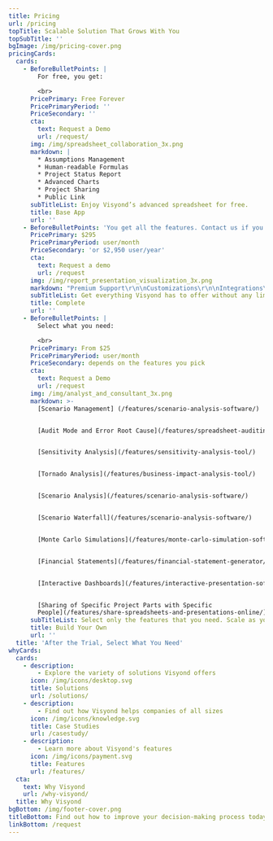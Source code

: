 ```yaml
---
title: Pricing
url: /pricing
topTitle: Scalable Solution That Grows With You
topSubTitle: ''
bgImage: /img/pricing-cover.png
pricingCards:
  cards:
    - BeforeBulletPoints: |
        For free, you get:

        <br>  
      PricePrimary: Free Forever
      PricePrimaryPeriod: ''
      PriceSecondary: ''
      cta:
        text: Request a Demo
        url: /request/
      img: /img/spreadsheet_collaboration_3x.png
      markdown: |
        * Assumptions Management
        * Human-readable Formulas
        * Project Status Report
        * Advanced Charts
        * Project Sharing
        * Public Link
      subTitleList: Enjoy Visyond’s advanced spreadsheet for free.
      title: Base App
      url: ''
    - BeforeBulletPoints: 'You get all the features. Contact us if you need:'
      PricePrimary: $295
      PricePrimaryPeriod: user/month
      PriceSecondary: 'or $2,950 user/year'
      cta:
        text: Request a demo
        url: /request
      img: /img/report_presentation_visualization_3x.png
      markdown: "Premium Support\r\n\nCustomizations\r\n\nIntegrations\r\n\nOn-premise Installation\n\nWhitelabeling"
      subTitleList: Get everything Visyond has to offer without any limitations.
      title: Complete
      url: ''
    - BeforeBulletPoints: |
        Select what you need:

        <br>  
      PricePrimary: From $25
      PricePrimaryPeriod: user/month
      PriceSecondary: depends on the features you pick
      cta:
        text: Request a Demo
        url: /request
      img: /img/analyst_and_consultant_3x.png
      markdown: >-
        [Scenario Management] (/features/scenario-analysis-software/)


        [Audit Mode and Error Root Cause](/features/spreadsheet-auditing/)


        [Sensitivity Analysis](/features/sensitivity-analysis-tool/)


        [Tornado Analysis](/features/business-impact-analysis-tool/)


        [Scenario Analysis](/features/scenario-analysis-software/)


        [Scenario Waterfall](/features/scenario-analysis-software/)


        [Monte Carlo Simulations](/features/monte-carlo-simulation-software/)


        [Financial Statements](/features/financial-statement-generator/)


        [Interactive Dashboards](/features/interactive-presentation-software/)


        [Sharing of Specific Project Parts with Specific
        People](/features/share-spreadsheets-and-presentations-online/)
      subTitleList: Select only the features that you need. Scale as your team grows.
      title: Build Your Own
      url: ''
  title: 'After the Trial, Select What You Need'
whyCards:
  cards:
    - description:
        - Explore the variety of solutions Visyond offers
      icon: /img/icons/desktop.svg
      title: Solutions
      url: /solutions/
    - description:
        - Find out how Visyond helps companies of all sizes
      icon: /img/icons/knowledge.svg
      title: Case Studies
      url: /casestudy/
    - description:
        - Learn more about Visyond's features
      icon: /img/icons/payment.svg
      title: Features
      url: /features/
  cta:
    text: Why Visyond
    url: /why-visyond/
  title: Why Visyond
bgBottom: /img/footer-cover.png
titleBottom: Find out how to improve your decision-making process today
linkBottom: /request
---
```


